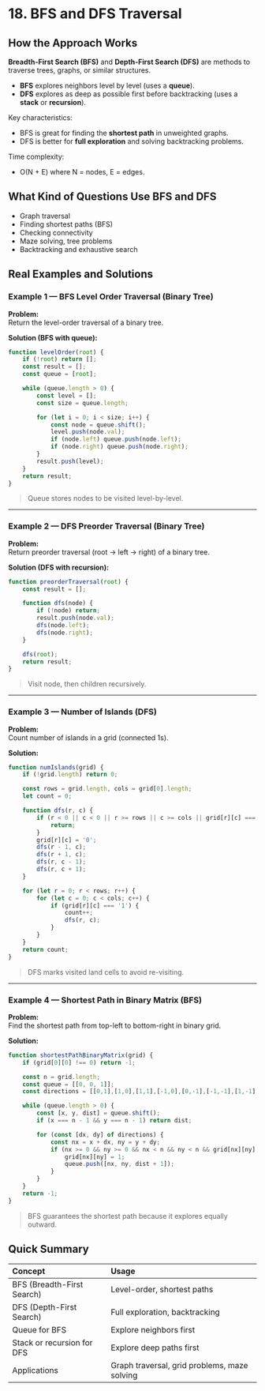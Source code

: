 # 18. BFS and DFS Traversal

## How the Approach Works

**Breadth-First Search (BFS)** and **Depth-First Search (DFS)** are methods to traverse trees, graphs, or similar structures.

- **BFS** explores neighbors level by level (uses a **queue**).
- **DFS** explores as deep as possible first before backtracking (uses a **stack** or **recursion**).

Key characteristics:
- BFS is great for finding the **shortest path** in unweighted graphs.
- DFS is better for **full exploration** and solving backtracking problems.

Time complexity:  
- O(N + E) where N = nodes, E = edges.

## What Kind of Questions Use BFS and DFS

- Graph traversal
- Finding shortest paths (BFS)
- Checking connectivity
- Maze solving, tree problems
- Backtracking and exhaustive search

## Real Examples and Solutions

### Example 1 — BFS Level Order Traversal (Binary Tree)

**Problem:**  
Return the level-order traversal of a binary tree.

**Solution (BFS with queue):**

```javascript
function levelOrder(root) {
    if (!root) return [];
    const result = [];
    const queue = [root];

    while (queue.length > 0) {
        const level = [];
        const size = queue.length;

        for (let i = 0; i < size; i++) {
            const node = queue.shift();
            level.push(node.val);
            if (node.left) queue.push(node.left);
            if (node.right) queue.push(node.right);
        }
        result.push(level);
    }
    return result;
}
```
> Queue stores nodes to be visited level-by-level.

---

### Example 2 — DFS Preorder Traversal (Binary Tree)

**Problem:**  
Return preorder traversal (root -> left -> right) of a binary tree.

**Solution (DFS with recursion):**

```javascript
function preorderTraversal(root) {
    const result = [];

    function dfs(node) {
        if (!node) return;
        result.push(node.val);
        dfs(node.left);
        dfs(node.right);
    }

    dfs(root);
    return result;
}
```
> Visit node, then children recursively.

---

### Example 3 — Number of Islands (DFS)

**Problem:**  
Count number of islands in a grid (connected 1s).

**Solution:**

```javascript
function numIslands(grid) {
    if (!grid.length) return 0;

    const rows = grid.length, cols = grid[0].length;
    let count = 0;

    function dfs(r, c) {
        if (r < 0 || c < 0 || r >= rows || c >= cols || grid[r][c] === '0') {
            return;
        }
        grid[r][c] = '0';
        dfs(r - 1, c);
        dfs(r + 1, c);
        dfs(r, c - 1);
        dfs(r, c + 1);
    }

    for (let r = 0; r < rows; r++) {
        for (let c = 0; c < cols; c++) {
            if (grid[r][c] === '1') {
                count++;
                dfs(r, c);
            }
        }
    }
    return count;
}
```
> DFS marks visited land cells to avoid re-visiting.

---

### Example 4 — Shortest Path in Binary Matrix (BFS)

**Problem:**  
Find the shortest path from top-left to bottom-right in binary grid.

**Solution:**

```javascript
function shortestPathBinaryMatrix(grid) {
    if (grid[0][0] !== 0) return -1;

    const n = grid.length;
    const queue = [[0, 0, 1]];
    const directions = [[0,1],[1,0],[1,1],[-1,0],[0,-1],[-1,-1],[1,-1],[-1,1]];

    while (queue.length > 0) {
        const [x, y, dist] = queue.shift();
        if (x === n - 1 && y === n - 1) return dist;

        for (const [dx, dy] of directions) {
            const nx = x + dx, ny = y + dy;
            if (nx >= 0 && ny >= 0 && nx < n && ny < n && grid[nx][ny] === 0) {
                grid[nx][ny] = 1;
                queue.push([nx, ny, dist + 1]);
            }
        }
    }
    return -1;
}
```
> BFS guarantees the shortest path because it explores equally outward.

## Quick Summary

| Concept | Usage |
|:--------|:------|
| BFS (Breadth-First Search) | Level-order, shortest paths |
| DFS (Depth-First Search) | Full exploration, backtracking |
| Queue for BFS | Explore neighbors first |
| Stack or recursion for DFS | Explore deep paths first |
| Applications | Graph traversal, grid problems, maze solving |
